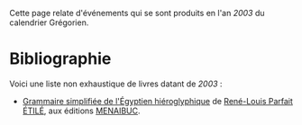 <!-- TITLE: 2003 -->
<!-- SUBTITLE: Événements qui se sont produits en l'an 2003 du calendrier Grégorien -->

Cette page relate d'événements qui se sont produits en l'an *2003* du calendrier Grégorien.

# Bibliographie
Voici une liste non exhaustique de livres datant de *2003* :
* [Grammaire simplifiée de l'Égyptien hiéroglyphique](/ouvrage/livre-de-grammaire/grammaire-simplifiee-de-l-egyptien-hieroglyphique) de [René-Louis Parfait ÉTILÉ](/personnalite/a-classer/rene-louis-parfait-etile), aux éditions [MENAIBUC](/organisme/editeur/menaibuc).